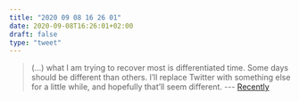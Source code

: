 ```yaml
---
title: "2020 09 08 16 26 01"
date: 2020-09-08T16:26:01+02:00
draft: false
type: "tweet"
---
```

> (...) what I am trying to recover most is differentiated time. Some days should be different than others. I’ll replace Twitter with something else for a little while, and hopefully that’ll seem different. --- [Recently](https://macwright.com/2020/09/01/recently.html)
